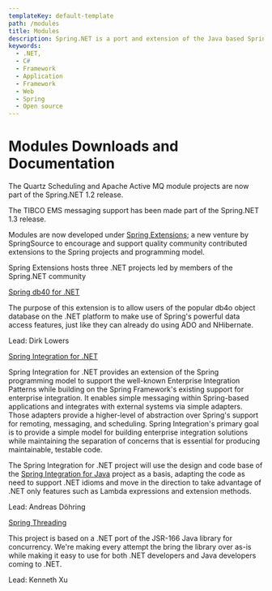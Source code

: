 ```yaml
---
templateKey: default-template
path: /modules
title: Modules
description: Spring.NET is a port and extension of the Java based Spring Framework for .NET.
keywords:
  - .NET,
  - C#
  - Framework
  - Application
  - Framework
  - Web
  - Spring
  - Open source
---
```


# Modules Downloads and Documentation

The Quartz Scheduling and Apache Active MQ module projects are now part of the Spring.NET 1.2 release.

The TIBCO EMS messaging support has been made part of the Spring.NET 1.3 release.

Modules are now developed under [Spring Extensions](http://www.springsource.org/extensions/); a new venture by SpringSource to encourage and support quality community contributed extensions to the Spring projects and programming model.

Spring Extensions hosts three .NET projects led by members of the Spring.NET community

[Spring db40 for .NET](http://www.springsource.org/extensions/se-db4o-net)

The purpose of this extension is to allow users of the popular db4o object database on the .NET platform to make use of Spring's powerful data access features, just like they can already do using ADO and NHibernate.

Lead: Dirk Lowers

[Spring Integration for .NET](http://www.springsource.org/extensions/se-springintegration-net)

Spring Integration for .NET provides an extension of the Spring programming model to support the well-known Enterprise Integration Patterns while building on the Spring Framework's existing support for enterprise integration. It enables simple messaging within Spring-based applications and integrates with external systems via simple adapters. Those adapters provide a higher-level of abstraction over Spring's support for remoting, messaging, and scheduling. Spring Integration's primary goal is to provide a simple model for building enterprise integration solutions while maintaining the separation of concerns that is essential for producing maintainable, testable code.

The Spring Integration for .NET project will use the design and code base of the [Spring Integration for Java](http://www.springsource.org/spring-integration) project as a basis, adapting the code as need to support .NET idioms and move in the direction to take advantage of .NET only features such as Lambda expressions and extension methods.

Lead: Andreas Döhring

[Spring Threading](http://www.springsource.org/extensions/se-threading-net)

This project is based on a .NET port of the JSR-166 Java library for concurrency. We're making every attempt the bring the library over as-is while making it easy to use for both .NET developers and Java developers coming to .NET.

Lead: Kenneth Xu
